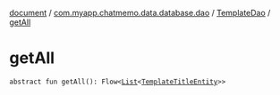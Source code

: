 [document](../../index.md) / [com.myapp.chatmemo.data.database.dao](../index.md) / [TemplateDao](index.md) / [getAll](./get-all.md)

# getAll

`abstract fun getAll(): Flow<`[`List`](https://kotlinlang.org/api/latest/jvm/stdlib/kotlin.collections/-list/index.html)`<`[`TemplateTitleEntity`](../../com.myapp.chatmemo.data.database.entity/-template-title-entity/index.md)`>>`